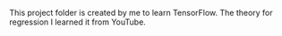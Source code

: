 This project folder is created by me to learn TensorFlow. 
The theory for regression I learned it from YouTube. 
